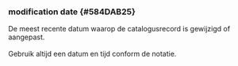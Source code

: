 ### modification date {#584DAB25}
De meest recente datum waarop de catalogusrecord is gewijzigd of aangepast.
<br/>
<br/>
Gebruik altijd een datum en tijd conform de  notatie.
